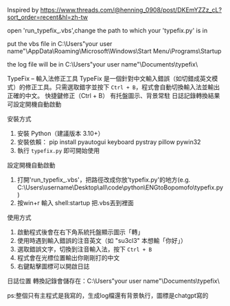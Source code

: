 Inspired by https://www.threads.com/@henning_0908/post/DKEmYZZz_cL?sort_order=recent&hl=zh-tw

open 'run_typefix_.vbs',change the path to which your 'typefix.py' is in

put the vbs file in C:\Users\"your user name"\AppData\Roaming\Microsoft\Windows\Start Menu\Programs\Startup

the log file will be in C:\Users\"your user name"\Documents\typefix\

TypeFix – 輸入法修正工具
TypeFix 是一個針對中文輸入錯誤（如切錯成英文模式）的修正工具。只需選取錯字並按下 `Ctrl + B`，程式會自動切換輸入法並輸出正確的中文。
快捷鍵修正（Ctrl + B）
有托盤圖示、背景常駐
日誌記錄轉換結果
可設定開機自動啟動

安裝方式
1. 安裝 Python（建議版本 3.10+）
2. 安裝依賴：
pip install pyautogui keyboard pystray pillow pywin32
3. 執行 `typefix.py` 即可開始使用

設定開機自動啟動
1. 打開'run_typefix_.vbs'，把路徑改成你放'typefix.py'的地方(e.g. C:\Users\username\Desktop\all\code\python\ENGtoBopomofo\typefix.py)
2. 按win+r 輸入 shell:startup 把.vbs丟到裡面

使用方式
1. 啟動程式後會在右下角系統托盤顯示圖示「轉」
2. 使用時遇到輸入錯誤的注音英文（如 "su3cl3" 本想輸「你好」）
3. 選取錯誤文字，切換到注音輸入法，按下 `Ctrl + B`
4. 程式會在光標位置輸出你剛剛打的中文
5. 右鍵點擊圖標可以開啟日誌

日誌位置
轉換記錄會儲存在：C:\Users\"your user name"\Documents\typefix\

ps:整個只有主程式是我寫的，生成log檔還有背景執行，圖標是chatgpt寫的


